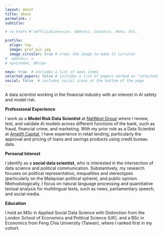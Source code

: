 ```yaml
---
layout: about
title: about
permalink: /
subtitle: 

# <a href='#'>Affiliations</a>. Address. Contacts. Moto. Etc.

profile:
  align: top
  image: prof_pic.jpg
  image_circular: true # crops the image to make it circular
#  address: > 
# <p>London, UK</p>

news: true  # includes a list of news items
selected_papers: false # includes a list of papers marked as "selected={true}"
social: false  # includes social icons at the bottom of the page
---
```


A data scientist working in the financial industry with an interest in AI safety and model risk. 

**Professional Experience**

I work as a **Model Risk Data Scientist** at [NatWest Group](https://www.linkedin.com/company/natwest-group/) where I review, test, and validate AI models across different functions of the bank, such as fraud, financial crime, and marketing. With my prior role as a Data Scientist at [Amplifi Capital](https://www.linkedin.com/company/amplifi-capital-u-k-ltd/), I have experience in retail lending, particularly the approval and pricing of loans and savings products using credit bureau data. 

**Personal Interest** 

I identify as a **social data scientist**, who is interested in the intersection of data science and political communication. Substantively, my research focuses on political representation, inequalities and stereotypes (particularly on the Malaysian political sphere), and public opinion. Methodologically, I focus on natural language processing and quantitative textual analysis for multilingual texts, such as news, parliamentary speech, and social media. 

**Education**

I hold an MSc in Applied Social Data Science with Distinction from the London School of Economics and Political Science (UK), and a BSc in Economics from Feng Chia University (Taiwan), where I ranked first in my cohort.

<!-- \#stereotypes \#gender \#races \#textasdata \#parliamentarydata \#newsmedia \#malaysia -->

<!-- I am passionate about using data and computational methods to drive social good. -->
<!-- using representation learning in natural language processing. -->

<!-- 
Test write your biography here. Tell the world about yourself. Link to your favorite [subreddit](http://reddit.com). You can put a picture in, too. The code is already in, just name your picture `prof_pic.jpg` and put it in the `img/` folder.

Put your address / P.O. box / other info right below your picture. You can also disable any these elements by editing `profile` property of the YAML header of your `_pages/about.md`. Edit `_bibliography/papers.bib` and Jekyll will render your [publications page](/al-folio/publications/) automatically.

Link to your social media connections, too. This theme is set up to use [Font Awesome icons](http://fortawesome.github.io/Font-Awesome/) and [Academicons](https://jpswalsh.github.io/academicons/), like the ones below. Add your Facebook, Twitter, LinkedIn, Google Scholar, or just disable all of them. -->
